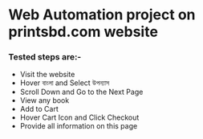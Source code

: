 # Web Automation project on printsbd.com website 
### Tested steps are:-
- Visit the website
- Hover বাংলা and Select উপন্যাস
- Scroll Down and Go to the Next Page
- View any book 
- Add to Cart
- Hover Cart Icon and Click Checkout
- Provide all information on this page
